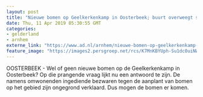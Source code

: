 ```yaml
---
layout: post
title: "Nieuwe bomen op Geelkerkenkamp in Oosterbeek; buurt overweegt stap naar rechter"
date: Thu, 11 Apr 2019 05:30:55 GMT
categories: 
- gelderland 
- arnhem 
externe_link: "https://www.ad.nl/arnhem/nieuwe-bomen-op-geelkerkenkamp-in-oosterbeek-buurt-overweegt-stap-naar-rechter~a4a8c2cb/"
feature_image: "https://images2.persgroep.net/rcs/K7MnKBYUph-Su1dc0uiNWdur8UE/diocontent/100619165/_fitwidth/400/?appId=21791a8992982cd8da851550a453bd7f&quality=0.7"
---
```


OOSTERBEEK - Wel of geen nieuwe bomen op de Geelkerkenkamp in Oosterbeek? Op die prangende vraag lijkt nu een antwoord te zijn. De namens omwonenden ingediende bezwaren tegen de aanplant van bomen op het gebied zijn ongegrond verklaard. Dus mogen de bomen er komen.
